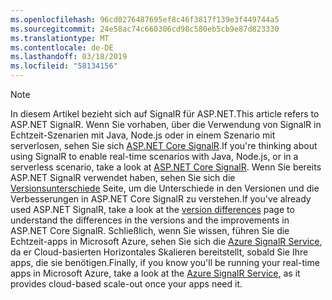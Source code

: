 ```yaml
---
ms.openlocfilehash: 96cd0276487695ef8c46f3817f139e3f449744a5
ms.sourcegitcommit: 24e58ac74c660306cd98c580eb5cb9e87d823330
ms.translationtype: MT
ms.contentlocale: de-DE
ms.lasthandoff: 03/18/2019
ms.locfileid: "58134156"
---
```

> [!NOTE]
> <span data-ttu-id="9fb9b-101">In diesem Artikel bezieht sich auf SignalR für ASP.NET.</span><span class="sxs-lookup"><span data-stu-id="9fb9b-101">This article refers to ASP.NET SignalR.</span></span> <span data-ttu-id="9fb9b-102">Wenn Sie vorhaben, über die Verwendung von SignalR in Echtzeit-Szenarien mit Java, Node.js oder in einem Szenario mit serverlosen, sehen Sie sich [ASP.NET Core SignalR](/aspnet/core/signalr/introduction).</span><span class="sxs-lookup"><span data-stu-id="9fb9b-102">If you're thinking about using SignalR to enable real-time scenarios with Java, Node.js, or in a serverless scenario, take a look at [ASP.NET Core SignalR](/aspnet/core/signalr/introduction).</span></span> <span data-ttu-id="9fb9b-103">Wenn Sie bereits ASP.NET SignalR verwendet haben, sehen Sie sich die [Versionsunterschiede](/aspnet/core/signalr/version-differences) Seite, um die Unterschiede in den Versionen und die Verbesserungen in ASP.NET Core SignalR zu verstehen.</span><span class="sxs-lookup"><span data-stu-id="9fb9b-103">If you've already used ASP.NET SignalR, take a look at the [version differences](/aspnet/core/signalr/version-differences) page to understand the differences in the versions and the improvements in ASP.NET Core SignalR.</span></span> <span data-ttu-id="9fb9b-104">Schließlich, wenn Sie wissen, führen Sie die Echtzeit-apps in Microsoft Azure, sehen Sie sich die [Azure SignalR Service](/azure/azure-signalr/signalr-overview), da er Cloud-basierten Horizontales Skalieren bereitstellt, sobald Sie Ihre apps, die sie benötigen.</span><span class="sxs-lookup"><span data-stu-id="9fb9b-104">Finally, if you know you'll be running your real-time apps in Microsoft Azure, take a look at the [Azure SignalR Service](/azure/azure-signalr/signalr-overview), as it provides cloud-based scale-out once your apps need it.</span></span>